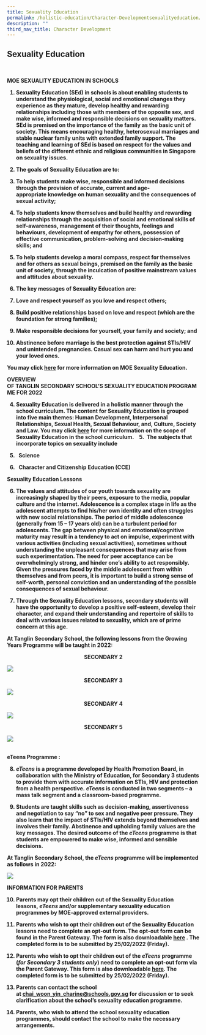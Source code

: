 ```yaml
---
title: Sexuality Education
permalink: /holistic-education/Character-Developmentsexualityeducation/
description: ""
third_nav_title: Character Development
---
```

## Sexuality Education
<br>

<b>MOE SEXUALITY EDUCATION IN SCHOOLS<b>

1.  Sexuality Education (SEd) in schools is about enabling students to understand the physiological, social and emotional changes they experience as they mature, develop healthy and rewarding relationships including those with members of the opposite sex, and make wise, informed and responsible decisions on sexuality matters. SEd is premised on the importance of the family as the basic unit of society. This means encouraging healthy, heterosexual marriages and stable nuclear family units with extended family support. The teaching and learning of SEd is based on respect for the values and beliefs of the different ethnic and religious communities in Singapore on sexuality issues.

2.  The goals of Sexuality Education are to:

1.  To help students make wise, responsible and informed decisions through the provision of accurate, current and age-appropriate knowledge on human sexuality and the consequences of sexual activity;
2.  To help students know themselves and build healthy and rewarding relationships through the acquisition of social and emotional skills of self-awareness, management of their thoughts, feelings and behaviours, development of empathy for others, possession of effective communication, problem-solving and decision-making skills; and
3.  To help students develop a moral compass, respect for themselves and for others as sexual beings, premised on the family as the basic unit of society, through the inculcation of positive mainstream values and attitudes about sexuality.

3.  The key messages of Sexuality Education are:

1.  Love and respect yourself as you love and respect others;
2.  Build positive relationships based on love and respect (which are the foundation for strong families);
3.  Make responsible decisions for yourself, your family and society; and
4.  Abstinence before marriage is the best protection against STIs/HIV and unintended pregnancies. Casual sex can harm and hurt you and your loved ones.

You may click [here](https://www.moe.gov.sg/programmes/sexuality-education) for more information on MOE Sexuality Education.

<b>OVERVIEW OF TANGLIN SECONDARY SCHOOL’S SEXUALITY EDUCATION PROGRAMME FOR 2022<b>

4.  Sexuality Education is delivered in a holistic manner through the school curriculum. The content for Sexuality Education is grouped into five main themes: Human Development, Interpersonal Relationships, Sexual Health, Sexual Behaviour, and, Culture, Society and Law. You may click [here](https://www.moe.gov.sg/programmes/sexuality-education/scope-and-teaching-approach) for more information on the scope of Sexuality Education in the school curriculum.   
 5.  The subjects that incorporate topics on sexuality include

1.    Science
2.    Character and Citizenship Education (CCE)

<b>Sexuality Education Lessons<b>

6.  The values and attitudes of our youth towards sexuality are increasingly shaped by their peers, exposure to the media, popular culture and the internet. Adolescence is a complex stage in life as the adolescent attempts to find his/her own identity and often struggles with new social relationships. The period of middle adolescence (generally from 15 – 17 years old) can be a turbulent period for adolescents. The gap between physical and emotional/cognitive maturity may result in a tendency to act on impulse, experiment with various activities (including sexual activities), sometimes without understanding the unpleasant consequences that may arise from such experimentation. The need for peer acceptance can be overwhelmingly strong, and hinder one’s ability to act responsibly. Given the pressures faced by the middle adolescent from within themselves and from peers, it is important to build a strong sense of self-worth, personal conviction and an understanding of the possible consequences of sexual behaviour.

7.  Through the Sexuality Education lessons, secondary students will have the opportunity to develop a positive self-esteem, develop their character, and expand their understanding and repertoire of skills to deal with various issues related to sexuality, which are of prime concern at this age.

<b>At Tanglin Secondary School, the following lessons from the Growing Years Programme will be taught in 2022:<b>
<br>
	
<center>
  <b>SECONDARY 2</b>
</center>

![](/images/Sec-2-2022Update.jpg)
	<br>
	
<center>
  <b>SECONDARY 3</b>
</center>

![](/images/Sec-3-2022Update.jpg)
	
	
<center>
  <b>SECONDARY 4</b>
</center>

![](/images/Sec-4-2022Update.jpg)
	<br>
	
<center>
  <b>SECONDARY 5 </b>
</center>
	
![](/images/Sec-5-2022Update.jpg)
	
<br>
	<b> eTeens Programme <b> :

8.  _eTeens_ is a programme developed by Health Promotion Board, in collaboration with the Ministry of Education, for Secondary 3 students to provide them with accurate information on STIs, HIV and protection from a health perspective. _eTeens_ is conducted in two segments – a mass talk segment and a classroom-based programme.  
	
9.  Students are taught skills such as decision-making, assertiveness and negotiation to say “no” to sex and negative peer pressure. They also learn that the impact of STIs/HIV extends beyond themselves and involves their family. Abstinence and upholding family values are the key messages. The desired outcome of the _eTeens_ programme is that students are empowered to make wise, informed and sensible decisions.

**At Tanglin Secondary School, the _eTeens_ programme will be implemented as follows in 2022:**
	
	
![](/images/eTeens-2022Update.jpg)
	<br>
		
**INFORMATION FOR PARENTS**

10.  Parents may opt their children out of the Sexuality Education lessons, _eTeens_ and/or supplementary sexuality education programmes by MOE-approved external providers.

11.  Parents who wish to opt their children out of the **Sexuality Education lessons** need to complete an opt-out form. The opt-out form can be found in the Parent Gateway. The form is also downloadable [here](https://tanglinsec.moe.edu.sg/wp-content/uploads/2022/01/SEd_Annex-A-2022.pdf) . The completed form is to be submitted by 25/02/2022 (Friday).  

12.  Parents who wish to opt their children out of the **_eTeens_ programme (_for Secondary 3 students only_)** need to complete an opt-out form via the Parent Gateway. This form is also downloadable [here](https://tanglinsec.moe.edu.sg/wp-content/uploads/2022/01/eTeens_Annex-B-2022.pdf). The completed form is to be submitted by 25/02/2022 (Friday).

13.  Parents can contact the school at [chai\_woon\_yin\_charine@schools.gov.sg](mailto:chai_woon_yin_charine@schools.gov.sg) for discussion or to seek clarification about the school’s sexuality education programme.

14.  Parents, who wish to attend the school sexuality education programmes, should contact the school to make the necessary arrangements.
